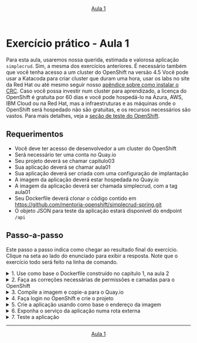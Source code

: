 <p align="center"><a href="aula01">Aula 1</a></p>
<br/>

# Exercício prático - Aula 1

Para esta aula, usaremos nossa querida, estimada e valorosa aplicação `simplecrud`. Sim, a mesma dos exercícios anteriores. É necessário também que você tenha acesso a um cluster do OpenShift na versão 4.5 Você pode usar a Katacoda para criar cluster que duram uma hora, usar os labs no site da Red Hat ou até mesmo seguir nosso [apêndice sobre como instalar o CRC](../apendices/openshift_crc.md). Caso você possa investir num cluster para aprendizado, a licença do OpenShift é gratuita por 60 dias e você pode hospedá-lo na Azura, AWS, IBM Cloud ou na Red Hat, mas a infraestruturas e as máquinas onde o OpenShift será hospedado não são gratuitas, e os recursos necessários são vastos. Para mais detalhes, veja a [seção de teste do OpenShift](https://www.openshift.com/try).

## Requerimentos
- Você deve ter acesso de desenvolvedor a um cluster do OpenShift
- Será necessário ter uma conta no Quay.io
- Seu projeto deverá se chamar capitulo03
- Sua aplicação deverá se chamar aula01
- Sua aplicação deverá ser criada com uma configuração de implantação
- A imagem da aplicação deverá estar hospedada no Quay.io
- A imagem da aplicação deverá ser chamada simplecrud, com a tag aula01
- Seu Dockerfile deverá clonar o código contido em https://github.com/mentoria-openshift/simplecrud-spring.git
- O objeto JSON para teste da aplicação estará disponível do endpoint `/api`

## Passo-a-passo
Este passo a passo indica como chegar ao resultado final do exercício. Clique na seta ao lado do enunciado para exibir a resposta. Note que o exercício todo será feito na linha de comando.

<details> 
  <summary>1. Use como base o Dockerfile construído no capítulo 1, na aula 2</summary>
  
Dockerfile
```Dockerfile
FROM docker.io/maven:3.6.3-adoptopenjdk-11

ENV APP_PROFILE="default"

COPY [ "scripts/entrypoint.sh", "/entrypoint.sh" ]

RUN apt update -y
RUN apt install -y git
RUN git clone https://github.com/mentoria-openshift/simplecrud-spring /opt/simplecrud

WORKDIR /opt/simplecrud

RUN mvn clean install

EXPOSE 8080
ENTRYPOINT [ "sh", "/entrypoint.sh" ]
```

scripts/entrypoint.sh
```bash
#!/bin/bash

java -Dspring.profiles.active="$APP_PROFILE" -jar /opt/simplecrud/target/simplecrud-0.0.1-SNAPSHOT.jar 
```

</details>

<details> 
  <summary>2. Faça as correções necessárias de permissões e camadas para o OpenShift </summary>

Dockerfile
```Dockerfile
FROM docker.io/maven:3.6.3-adoptopenjdk-11

LABEL maintainer="Seu Nome <voce@dominio.com>" \
  io.openshift.tags="java,spring,h2" \
  io.k8s.description="Exercício para o capítulo 3" \
  io.openshift.expose-services="8080:http" \
  openshift.io/display-name="Simple Java CRUD"

ENV APP_PROFILE="default"

COPY [ "scripts/entrypoint.sh", "/entrypoint.sh" ]

RUN apt update -y && \
  apt install -y git && \
  git clone https://github.com/mentoria-openshift/simplecrud-spring /opt/simplecrud

WORKDIR /opt/simplecrud

RUN mvn clean install && \
  chown -R 1001:0 /opt/simplecrud && \
  chmod g=u -R /opt/simplecrud

USER 1001
EXPOSE 8080
ENTRYPOINT [ "sh", "/entrypoint.sh" ]
```

</details>

<details> 
  <summary>3. Compile a imagem e copie-a para o Quay.io</summary>

```bash
# Com podman e skopeo
podman build -t simplecrud:aula01 .
skopeo login -u seu_usuario quay.io
skopeo copy containers-storage:localhost/simplecrud:aula01 docker://quay.io/seu_usuario/simplecrud:aula01

# Com docker
docker build -t simplecrud:aula01 .
docker login -u seu_usuario quay.io
docker push quay.io/seu_usuario/simplecrud:aula01
```

</details>

<details> 
  <summary>4. Faça login no OpenShift e crie o projeto</summary>
  
```bash
oc login -u seu_usuario https://api.cluster.com

oc new-project capitulo03
```

</details>

<details> 
  <summary>5. Crie a aplicação usando como base o endereço da imagem</summary>
   
```bash
oc new-app --name aula01 --as-deployment-config --docker-image quay.io/seu_usuario/simplecrud:aula01
```

</details>

<details> 
  <summary>6. Exponha o serviço da aplicação numa rota externa</summary>
   
```bash
oc expose svc aula01

oc get route
```

</details>

<details> 
  <summary>7. Teste a aplicação</summary>

```bash
curl http://aula01-capitulo03.apps.cluster.com/api
```

</details>

---
<p align="center"><a href="aula01">Aula 1</a></p>